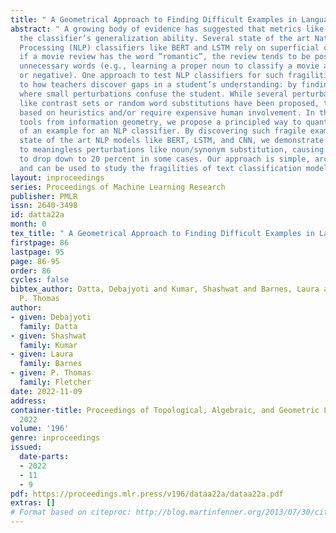 ```yaml
---
title: " A Geometrical Approach to Finding Difficult Examples in Language "
abstract: " A growing body of evidence has suggested that metrics like accuracy overestimate
  the classifier’s generalization ability. Several state of the art Natural Language
  Processing (NLP) classifiers like BERT and LSTM rely on superficial cue words (e.g.,
  if a movie review has the word “romantic”, the review tends to be positive), or
  unnecessary words (e.g., learning a proper noun to classify a movie as positive
  or negative). One approach to test NLP classifiers for such fragilities is analogous
  to how teachers discover gaps in a student’s understanding: by finding problems
  where small perturbations confuse the student. While several perturbation strategies
  like contrast sets or random word substitutions have been proposed, they are typically
  based on heuristics and/or require expensive human involvement. In this work, using
  tools from information geometry, we propose a principled way to quantify the fragility
  of an example for an NLP classifier. By discovering such fragile examples for several
  state of the art NLP models like BERT, LSTM, and CNN, we demonstrate their susceptibility
  to meaningless perturbations like noun/synonym substitution, causing their accuracy
  to drop down to 20 percent in some cases. Our approach is simple, architecture agnostic
  and can be used to study the fragilities of text classification models.  "
layout: inproceedings
series: Proceedings of Machine Learning Research
publisher: PMLR
issn: 2640-3498
id: datta22a
month: 0
tex_title: " A Geometrical Approach to Finding Difficult Examples in Language "
firstpage: 86
lastpage: 95
page: 86-95
order: 86
cycles: false
bibtex_author: Datta, Debajyoti and Kumar, Shashwat and Barnes, Laura and Fletcher,
  P. Thomas
author:
- given: Debajyoti
  family: Datta
- given: Shashwat
  family: Kumar
- given: Laura
  family: Barnes
- given: P. Thomas
  family: Fletcher
date: 2022-11-09
address:
container-title: Proceedings of Topological, Algebraic, and Geometric Learning Workshops
  2022
volume: '196'
genre: inproceedings
issued:
  date-parts:
  - 2022
  - 11
  - 9
pdf: https://proceedings.mlr.press/v196/dataa22a/dataa22a.pdf
extras: []
# Format based on citeproc: http://blog.martinfenner.org/2013/07/30/citeproc-yaml-for-bibliographies/
---
```

